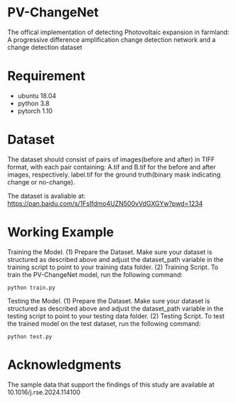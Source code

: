 # PV-ChangeNet
The offical implementation of detecting Photovoltaic expansion in farmland: A progressive difference amplification change detection network and a change detection dataset

# Requirement
* ubuntu 18.04 <br>
* python 3.8<br>
* pytorch 1.10<br>

# Dataset
The dataset should consist of pairs of images(before and after) in TIFF format, with each pair containing: A.tif and B.tif for the before and after images, respectively. label.tif for the ground truth(binary mask indicating change or no-change).

The dataset is avaliable at: https://pan.baidu.com/s/1FsIfdmo4UZN500vVdGXGYw?pwd=1234

# Working Example
Training the Model.
(1) Prepare the Dataset. Make sure your dataset is structured as described above and adjust the dataset_path variable in the training script to point to your training data folder. (2) Training Script. To train the PV-ChangeNet model, run the following command:
```
python train.py
```
Testing the Model.
(1) Prepare the Dataset. Make sure your dataset is structured as described above and adjust the dataset_path variable in the testing script to point to your testing data folder. (2) Testing Script. To test the trained model on the test dataset, run the following command:
```
python test.py
```
# Acknowledgments
The sample data that support the findings of this study are available at 10.1016/j.rse.2024.114100
